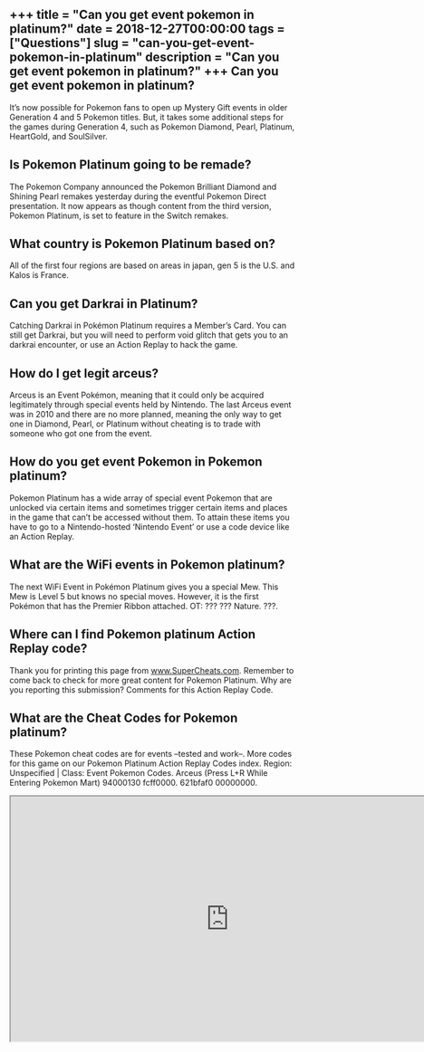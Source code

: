 +++
title = "Can you get event pokemon in platinum?"
date = 2018-12-27T00:00:00
tags = ["Questions"]
slug = "can-you-get-event-pokemon-in-platinum"
description = "Can you get event pokemon in platinum?"
+++
Can you get event pokemon in platinum?
--------------------------------------

It’s now possible for Pokemon fans to open up Mystery Gift events in older Generation 4 and 5 Pokemon titles. But, it takes some additional steps for the games during Generation 4, such as Pokemon Diamond, Pearl, Platinum, HeartGold, and SoulSilver.

Is Pokemon Platinum going to be remade?
---------------------------------------

The Pokemon Company announced the Pokemon Brilliant Diamond and Shining Pearl remakes yesterday during the eventful Pokemon Direct presentation. It now appears as though content from the third version, Pokemon Platinum, is set to feature in the Switch remakes.

What country is Pokemon Platinum based on?
------------------------------------------

All of the first four regions are based on areas in japan, gen 5 is the U.S. and Kalos is France.

Can you get Darkrai in Platinum?
--------------------------------

Catching Darkrai in Pokémon Platinum requires a Member’s Card. You can still get Darkrai, but you will need to perform void glitch that gets you to an darkrai encounter, or use an Action Replay to hack the game.

How do I get legit arceus?
--------------------------

Arceus is an Event Pokémon, meaning that it could only be acquired legitimately through special events held by Nintendo. The last Arceus event was in 2010 and there are no more planned, meaning the only way to get one in Diamond, Pearl, or Platinum without cheating is to trade with someone who got one from the event.

How do you get event Pokemon in Pokemon platinum?
-------------------------------------------------

Pokemon Platinum has a wide array of special event Pokemon that are unlocked via certain items and sometimes trigger certain items and places in the game that can’t be accessed without them. To attain these items you have to go to a Nintendo-hosted ‘Nintendo Event’ or use a code device like an Action Replay.

What are the WiFi events in Pokemon platinum?
---------------------------------------------

The next WiFi Event in Pokémon Platinum gives you a special Mew. This Mew is Level 5 but knows no special moves. However, it is the first Pokémon that has the Premier Ribbon attached. OT: ??? ??? Nature. ???.

Where can I find Pokemon platinum Action Replay code?
-----------------------------------------------------

Thank you for printing this page from www.SuperCheats.com. Remember to come back to check for more great content for Pokemon Platinum. Why are you reporting this submission? Comments for this Action Replay Code.

What are the Cheat Codes for Pokemon platinum?
----------------------------------------------

These Pokemon cheat codes are for events –tested and work–. More codes for this game on our Pokemon Platinum Action Replay Codes index. Region: Unspecified | Class: Event Pokemon Codes. Arceus (Press L+R While Entering Pokemon Mart) 94000130 fcff0000. 621bfaf0 00000000.

<iframe allow="accelerometer; autoplay; clipboard-write; encrypted-media; gyroscope; picture-in-picture" allowfullscreen="" class="__youtube_prefs__  epyt-is-override  no-lazyload" data-no-lazy="1" data-origheight="433" data-origwidth="770" data-skipgform_ajax_framebjll="" height="433" id="_ytid_43475" loading="lazy" src="https://www.youtube.com/embed/ydj-1Jv9OZg?enablejsapi=1&autoplay=0&cc_load_policy=0&cc_lang_pref=&iv_load_policy=1&loop=0&modestbranding=0&rel=1&fs=1&playsinline=0&autohide=2&theme=dark&color=red&controls=1&" title="YouTube player" width="770"></iframe>